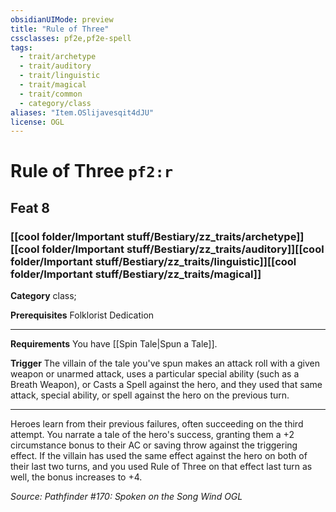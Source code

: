 ```yaml
---
obsidianUIMode: preview
title: "Rule of Three"
cssclasses: pf2e,pf2e-spell
tags:
  - trait/archetype
  - trait/auditory
  - trait/linguistic
  - trait/magical
  - trait/common
  - category/class
aliases: "Item.OSlijavesqit4dJU"
license: OGL
---
```

# Rule of Three `pf2:r`
## Feat 8
### [[cool folder/Important stuff/Bestiary/zz_traits/archetype]][[cool folder/Important stuff/Bestiary/zz_traits/auditory]][[cool folder/Important stuff/Bestiary/zz_traits/linguistic]][[cool folder/Important stuff/Bestiary/zz_traits/magical]]

**Category** class; 



**Prerequisites** Folklorist Dedication
* * *
**Requirements** You have [[Spin Tale|Spun a Tale]].

**Trigger** The villain of the tale you've spun makes an attack roll with a given weapon or unarmed attack, uses a particular special ability (such as a Breath Weapon), or Casts a Spell against the hero, and they used that same attack, special ability, or spell against the hero on the previous turn.

* * *

Heroes learn from their previous failures, often succeeding on the third attempt. You narrate a tale of the hero's success, granting them a +2 circumstance bonus to their AC or saving throw against the triggering effect. If the villain has used the same effect against the hero on both of their last two turns, and you used Rule of Three on that effect last turn as well, the bonus increases to +4.

*Source: Pathfinder #170: Spoken on the Song Wind*
*OGL*